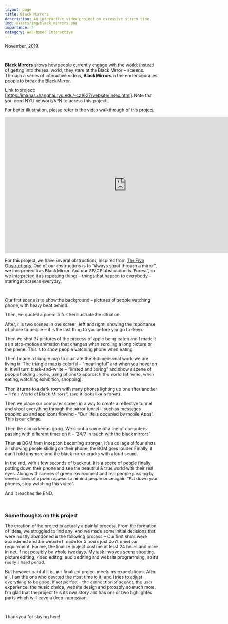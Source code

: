 ```yaml
---
layout: page
title: Black Mirrors
description: An interactive video project on excessive screen time.
img: assets/img/black_mirrors.png
importance: 5
category: Web-based Interactive
---
```


November, 2019

<br>

**Black Mirrors** shows how people currently engage with the world: instead of getting into the real world, they stare at the Black Mirror – screens. Through a series of interactive videos, **Black Mirrors** in the end encourages people to break the Black Mirror.

Link to project: [https://imanas.shanghai.nyu.edu/~cz1627/website/index.html]. Note that you need NYU network/VPN to access this project.

For better illustration, please refer to the video walkthrough of this project.

<iframe width="796" height="448" src="https://www.youtube.com/embed/VXQ6aiAm7HE" title="Black Mirrors video walkthrough" frameborder="0" allow="accelerometer; autoplay; clipboard-write; encrypted-media; gyroscope; picture-in-picture" allowfullscreen></iframe>

<br>

For this project, we have several obstructions, inspired from [The Five Obstructions](https://en.wikipedia.org/wiki/The_Five_Obstructions). One of our obstructions is to “Always shoot through a mirror”, we interpreted it as Black Mirror. And our SPACE obstruction is “Forest”, so we interpreted it as repeating things – things that happen to everybody – staring at screens everyday.

<br>

Our first scene is to show the background – pictures of people watching phone, with heavy beat behind.

Then, we quoted a poem to further illustrate the situation.

After, it is two scenes in one screen, left and right, showing the importance of phone to people – it is the last thing to you before you go to sleep.

Then we shot 37 pictures of the process of apple being eaten and I made it as a stop-motion animation that changes when scrolling a long picture on the phone. This is to show people watching phone when eating.

Then I made a triangle map to illustrate the 3-dimensional world we are living in. The triangle map is colorful – “meaningful” and when you hover on it, it will turn black-and-white – “limited and boring” and show a scene of people holding phone, using phone to approach the world (at home, when eating, watching exhibition, shopping).

Then it turns to a dark room with many phones lighting up one after another – “It’s a World of Black Mirrors”, (and it looks like a forest).

Then we place our computer screen in a way to create a reflective tunnel and shoot everything through the mirror tunnel – such as messages popping up and app icons flowing – “Our life is occupied by mobile Apps”. This is our climax.

Then the climax keeps going. We shoot a scene of a line of computers passing with different times on it – “24/7 in touch with the black mirrors”

Then as BGM from Inception becoming stronger, it’s a collage of four shots all showing people sliding on their phone, the BGM goes louder. Finally, it can’t hold anymore and the black mirror cracks with a loud sound.

In the end, with a few seconds of blackout. It is a scene of people finally putting down their phone and see the beautiful & true world with their real eyes. Along with scenes of green environment and real people passing by, several lines of a poem appear to remind people once again “Put down your phones, stop watching this video”.

And it reaches the END.

<br>

### Some thoughts on this project

The creation of the project is actually a painful process. From the formation of ideas, we struggled to find any. And we made some initial decisions that were mostly abandoned in the following process – Our first shots were abandoned and the website I made for 5 hours just don’t meet our requirement. For me, the finalize project cost me at least 24 hours and more in net, if not possibly be whole two days. My task involves scene shooting, picture editing, video editing, audio editing and website programming, so it’s really a hard period.

But however painful it is, our finalized project meets my expectations. After all, I am the one who devoted the most time to it, and I tries to adjust everything to be good, if not perfect – the connection of scenes, the user experience, the music choice, website design and probably so much more. I’m glad that the project tells its own story and has one or two highlighted parts which will leave a deep impression.

<br>

Thank you for staying here!

